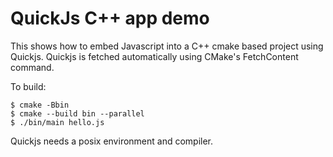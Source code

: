 # QuickJs C++ app demo

This shows how to embed Javascript into a C++ cmake based project using Quickjs.
Quickjs is fetched automatically using CMake's FetchContent command.

To build:
```
$ cmake -Bbin
$ cmake --build bin --parallel
$ ./bin/main hello.js
```

Quickjs needs a posix environment and compiler.
